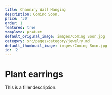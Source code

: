 ```yaml
---
title: Channary Wall Hanging
description: Coming Soon.
price: '30'
order: 1
featured: true
template: product
default_original_image: images/Coming Soon.jpg
category: src/pages/category/jewelry.md
default_thumbnail_image: images/Coming Soon.jpg
id: '2'
---
```

# Plant earrings

This is a filler description.

